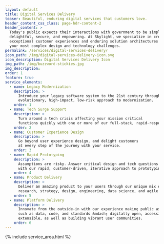 ```yaml
---
layout: default
title: Digital Services Delivery
teaser: Beautiful, enduring digital services that customers love.
header_content_css_class: page-hdr-content-2
header_content: >
  Today's public expects their interactions with government to be simple,
  delightful, secure, and empowering. At Skylight, we specialize in creating
  exceptional customer experiences and enduring solution architectures out of
  your most complex design and technology challenges.
permalink: /services/digital-services-delivery/
icon_path: /img/digital-services-delivery-icon.svg
icon_description: Digital Services Delivery Icon
img_path: /img/buzzword-stickies.jpg
img_description:
order: 1
feature: true
service_elements:
  - name: Legacy Modernization
    description: >
      Introduce your legacy software system to the 21st century through our
      evolutionary, high-impact, low-risk approach to modernization.
    order: 1
  - name: Tech Surge Support
    description: >
      Turn around a tech crisis affecting your mission critical
      functions quickly with one or more of our full-stack, rapid-response teams.
    order: 2
  - name: Customer Experience Design
    description: >
      Go beyond user experience design, and delight customers
      at every step of the journey with your service.
    order: 3
  - name: Rapid Prototyping
    description: >
      Assumptions are risky. Answer critical design and tech questions
      with our rapid, customer-driven, iterative approach to prototyping.
    order: 4
  - name: Product Delivery
    description: >
      Deliver an amazing product to your users through our unique mix of
      research, strategy, design, engineering, data science, and agile project management.
    order: 5
  - name: Platform Delivery
    description: >
      Innovate from the outside-in with our experience making public assets &mdash;
      such as data, code, and standards &mdash; digitally open, accessible, and
      extensible, as well as building vibrant user communities.
    order: 6
---
```


{% include service_area.html %}
